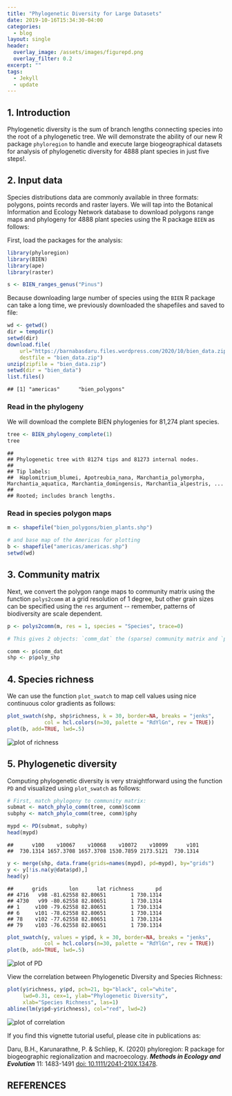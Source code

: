 ```yaml
---
title: "Phylogenetic Diversity for Large Datasets"
date: 2019-10-16T15:34:30-04:00
categories:
  - blog
layout: single
header:
  overlay_image: /assets/images/figurepd.png
  overlay_filter: 0.2
excerpt: ""
tags:
  - Jekyll
  - update
---
```



## 1. Introduction

Phylogenetic diversity is the sum of branch lengths connecting species into the root of a phylogenetic tree. We will demonstrate the ability of our new R package `phyloregion` to handle and execute large biogeographical datasets for analysis of phylogenetic diversity for 4888 plant species in just five steps!.

## 2. Input data

Species distributions data are commonly available in three formats: polygons, points records and raster layers. We will tap into the Botanical Information and Ecology Network database to download polygons range maps and phylogeny for 4888 plant species using the R package `BIEN` as follows:


First, load the packages for the analysis:


```r
library(phyloregion)
library(BIEN)
library(ape)
library(raster)
```


```r
s <- BIEN_ranges_genus("Pinus")
```
Because downloading large number of species using the `BIEN` R package can take a long time, we previously downloaded the shapefiles and saved to file:



```r
wd <- getwd()
dir = tempdir()
setwd(dir)
download.file(
    url="https://barnabasdaru.files.wordpress.com/2020/10/bien_data.zip",
    destfile = "bien_data.zip")
unzip(zipfile = "bien_data.zip")
setwd(dir = "bien_data")
list.files()
```

```
## [1] "americas"      "bien_polygons"
```

### Read in the phylogeny

We will download the complete BIEN phylogenies for 81,274 plant species.

```r
tree <- BIEN_phylogeny_complete(1)
tree
```

```
## 
## Phylogenetic tree with 81274 tips and 81273 internal nodes.
## 
## Tip labels:
## 	Haplomitrium_blumei, Apotreubia_nana, Marchantia_polymorpha, Marchantia_aquatica, Marchantia_domingensis, Marchantia_alpestris, ...
## 
## Rooted; includes branch lengths.
```
### Read in species polygon maps


```r
m <- shapefile("bien_polygons/bien_plants.shp")

# and base map of the Americas for plotting
b <- shapefile("americas/americas.shp")
setwd(wd)
```
## 3. Community matrix
Next, we convert the polygon range maps to community matrix using the function `polys2comm` at a grid resolution of 1 degree, but other grain sizes can be specified using the `res` argument -- remember, patterns of biodiversity are scale dependent.


```r
p <- polys2comm(m, res = 1, species = "Species", trace=0)

# This gives 2 objects: `comm_dat` the (sparse) community matrix and `poly_shp`, shapefile of grid cells with cell values, i.e. species richness per cell.

comm <- p$comm_dat
shp <- p$poly_shp
```

## 4. Species richness

We can use the function `plot_swatch` to map cell values using nice continuous color gradients as follows:

```r
plot_swatch(shp, shp$richness, k = 30, border=NA, breaks = "jenks",
            col = hcl.colors(n=30, palette = "RdYlGn", rev = TRUE))
plot(b, add=TRUE, lwd=.5)
```

![plot of richness](https://barnabasdaru.files.wordpress.com/2020/10/pd-richness-1.png)

## 5. Phylogenetic diversity

Computing phylogenetic diversity is very straightforward using the function `PD` and visualized using `plot_swatch` as follows:

```r
# First, match phylogeny to community matrix:
submat <- match_phylo_comm(tree, comm)$comm
subphy <- match_phylo_comm(tree, comm)$phy

mypd <- PD(submat, subphy)
head(mypd)
```

```
##      v100    v10067    v10068    v10072    v10099      v101 
##  730.1314 1657.3708 1657.3708 1530.7859 2173.5121  730.1314
```

```r
y <- merge(shp, data.frame(grids=names(mypd), pd=mypd), by="grids")
y <- y[!is.na(y@data$pd),]
head(y)
```

```
##      grids       lon      lat richness       pd
## 4716   v98 -81.62558 82.80651        1 730.1314
## 4730   v99 -80.62558 82.80651        1 730.1314
## 1     v100 -79.62558 82.80651        1 730.1314
## 6     v101 -78.62558 82.80651        1 730.1314
## 78    v102 -77.62558 82.80651        1 730.1314
## 79    v103 -76.62558 82.80651        1 730.1314
```

```r
plot_swatch(y, values = y$pd, k = 30, border=NA, breaks = "jenks",
            col = hcl.colors(n=30, palette = "RdYlGn", rev = TRUE))
plot(b, add=TRUE, lwd=.5)
```

![plot of PD](https://barnabasdaru.files.wordpress.com/2020/10/pd-pd-1.png)


View the correlation between Phylogenetic Diversity and Species Richness:

```r
plot(y$richness, y$pd, pch=21, bg="black", col="white",
     lwd=0.31, cex=1, ylab="Phylogenetic Diversity",
     xlab="Species Richness", las=1)
abline(lm(y$pd~y$richness), col="red", lwd=2)
```

![plot of correlation](https://barnabasdaru.files.wordpress.com/2020/10/pd-correlation-1.png)

If you find this vignette tutorial useful, please cite in publications as:


Daru, B.H., Karunarathne, P. & Schliep, K. (2020) phyloregion: R package for biogeographic regionalization and macroecology. **_Methods in Ecology and Evolution_** 11: 1483-1491 [doi: 10.1111/2041-210X.13478](https://doi.org/10.1111/2041-210X.13478).


## REFERENCES
